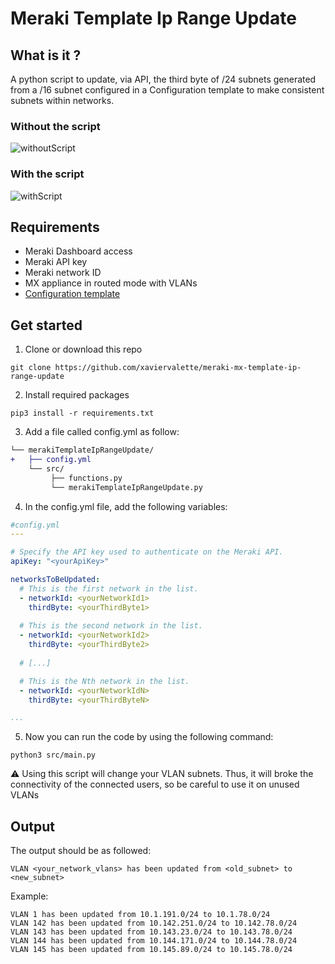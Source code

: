# Meraki Template Ip Range Update

## What is it ?
A python script to update, via API, the third byte of /24 subnets generated from a /16 subnet configured in a Configuration template to make consistent subnets within networks.
### Without the script
![withoutScript](https://user-images.githubusercontent.com/28600326/216713044-c32dfecb-8b0e-42a9-b49f-eaa3adb52f29.png)
### With the script
![withScript](https://user-images.githubusercontent.com/28600326/216713070-c04f47bf-cbda-40cc-83fb-68eb236c5a20.png)
## Requirements
- Meraki Dashboard access
- Meraki API key
- Meraki network ID
- MX appliance in routed mode with VLANs
- [Configuration template](https://documentation.meraki.com/General_Administration/Templates_and_Config_Sync/Managing_Multiple_Networks_with_Configuration_Templates)

## Get started
1. Clone or download this repo
```console
git clone https://github.com/xaviervalette/meraki-mx-template-ip-range-update
```
2. Install required packages
```console
pip3 install -r requirements.txt
```
3. Add a file called config.yml as follow:
```diff
└── merakiTemplateIpRangeUpdate/
+   ├── config.yml
    └── src/
         ├── functions.py
         └── merakiTemplateIpRangeUpdate.py      
```
4. In the config.yml file, add the following variables:
```yaml
#config.yml
---

# Specify the API key used to authenticate on the Meraki API.
apiKey: "<yourApiKey>"

networksToBeUpdated:
  # This is the first network in the list.
  - networkId: <yourNetworkId1>
    thirdByte: <yourThirdByte1>
  
  # This is the second network in the list.
  - networkId: <yourNetworkId2>
    thirdByte: <yourThirdByte2>
    
  # [...]

  # This is the Nth network in the list.
  - networkId: <yourNetworkIdN>
    thirdByte: <yourThirdByteN>

...

```
5. Now you can run the code by using the following command:
```console
python3 src/main.py
```
⚠ Using this script will change your VLAN subnets. Thus, it will broke the connectivity of the connected users, so be careful to use it on unused VLANs

## Output
The output should be as followed:
```console
VLAN <your_network_vlans> has been updated from <old_subnet> to <new_subnet>
```

Example:
```console
VLAN 1 has been updated from 10.1.191.0/24 to 10.1.78.0/24
VLAN 142 has been updated from 10.142.251.0/24 to 10.142.78.0/24
VLAN 143 has been updated from 10.143.23.0/24 to 10.143.78.0/24
VLAN 144 has been updated from 10.144.171.0/24 to 10.144.78.0/24
VLAN 145 has been updated from 10.145.89.0/24 to 10.145.78.0/24
```



